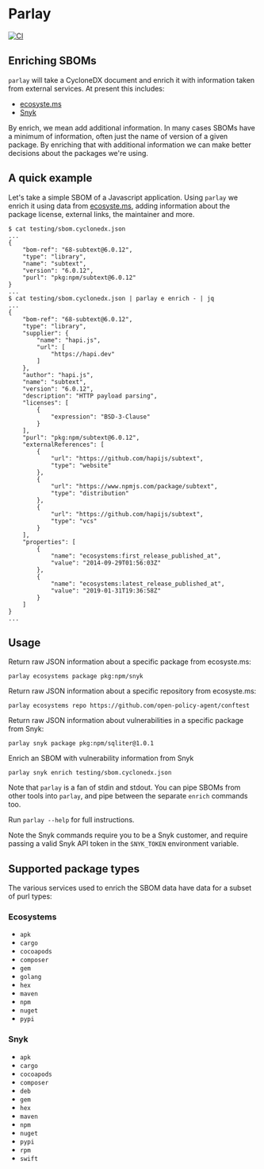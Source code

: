 # Parlay

[![CI](https://github.com/snyk/parlay/actions/workflows/ci.yml/badge.svg)](https://github.com/snyk/parlay/actions/workflows/ci.yml)

## Enriching SBOMs

`parlay` will take a CycloneDX document and enrich it with information taken from external services. At present this includes:

* [ecosyste.ms](https://ecosyste.ms)
* [Snyk](https://snyk.io)

By enrich, we mean add additional information. In many cases SBOMs have a minimum of information, often just the name of version of a given package. By enriching that with additional information we can make better decisions about the packages we're using.

## A quick example

Let's take a simple SBOM of a Javascript application. Using `parlay` we enrich it using data from [ecosyste.ms](https://ecosyste.ms), adding information about the package license, external links, the maintainer and more.

```
$ cat testing/sbom.cyclonedx.json
...
{
	"bom-ref": "68-subtext@6.0.12",
	"type": "library",
	"name": "subtext",
	"version": "6.0.12",
	"purl": "pkg:npm/subtext@6.0.12"
}
...
$ cat testing/sbom.cyclonedx.json | parlay e enrich - | jq
...
{
	"bom-ref": "68-subtext@6.0.12",
	"type": "library",
	"supplier": {
		"name": "hapi.js",
		"url": [
			"https://hapi.dev"
		]
	},
	"author": "hapi.js",
	"name": "subtext",
	"version": "6.0.12",
	"description": "HTTP payload parsing",
	"licenses": [
		{
			"expression": "BSD-3-Clause"
		}
	],
	"purl": "pkg:npm/subtext@6.0.12",
	"externalReferences": [
		{
			"url": "https://github.com/hapijs/subtext",
			"type": "website"
		},
		{
			"url": "https://www.npmjs.com/package/subtext",
			"type": "distribution"
		},
		{
			"url": "https://github.com/hapijs/subtext",
			"type": "vcs"
		}
	],
	"properties": [
		{
			"name": "ecosystems:first_release_published_at",
			"value": "2014-09-29T01:56:03Z"
		},
		{
			"name": "ecosystems:latest_release_published_at",
			"value": "2019-01-31T19:36:58Z"
		}
	]
}
...
```

## Usage

Return raw JSON information about a specific package from ecosyste.ms:

```
parlay ecosystems package pkg:npm/snyk
```

Return raw JSON information about a specific repository from ecosyste.ms:

```
parlay ecosystems repo https://github.com/open-policy-agent/conftest
```

Return raw JSON information about vulnerabilities in a specific package from Snyk:

```
parlay snyk package pkg:npm/sqliter@1.0.1
```

Enrich an SBOM with vulnerability information from Snyk

```
parlay snyk enrich testing/sbom.cyclonedx.json
```

Note that `parlay` is a fan of stdin and stdout. You can pipe SBOMs from other tools into `parlay`, and pipe between the separate `enrich` commands too. 

Run `parlay --help` for full instructions.

Note the Snyk commands require you to be a Snyk customer, and require passing a valid Snyk API token in the `SNYK_TOKEN` environment variable.

## Supported package types

The various services used to enrich the SBOM data have data for a subset of purl types:

### Ecosystems

* `apk`
* `cargo`
* `cocoapods`
* `composer`
* `gem`
* `golang`
* `hex`
* `maven`
* `npm`
* `nuget`
* `pypi`

### Snyk

* `apk`
* `cargo`
* `cocoapods`
* `composer`
* `deb`
* `gem`
* `hex`
* `maven`
* `npm`
* `nuget`
* `pypi`
* `rpm` 
* `swift`

